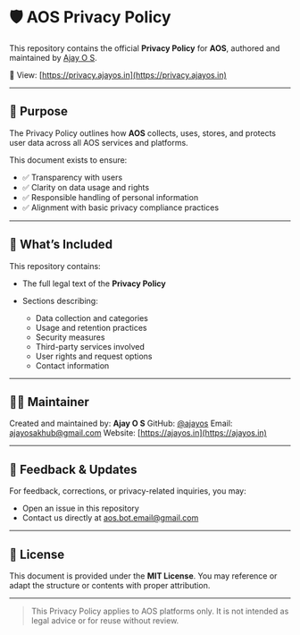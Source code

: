 # 🛡️ AOS Privacy Policy

This repository contains the official **Privacy Policy** for **AOS**, authored and maintained by [Ajay O S](https://github.com/ajayos).

🔗 View: [https://privacy.ajayos.in](https://privacy.ajayos.in)

---

## 📘 Purpose

The Privacy Policy outlines how **AOS** collects, uses, stores, and protects user data across all AOS services and platforms.

This document exists to ensure:

* ✅ Transparency with users
* ✅ Clarity on data usage and rights
* ✅ Responsible handling of personal information
* ✅ Alignment with basic privacy compliance practices

---

## 📄 What’s Included

This repository contains:

* The full legal text of the **Privacy Policy**
* Sections describing:

  * Data collection and categories
  * Usage and retention practices
  * Security measures
  * Third-party services involved
  * User rights and request options
  * Contact information

---

## 🧑‍💼 Maintainer

Created and maintained by:
**Ajay O S**
GitHub: [@ajayos](https://github.com/ajayos)
Email: [ajayosakhub@gmail.com](mailto:ajayosakhub@gmail.com)
Website: [https://ajayos.in](https://ajayos.in)

---

## 🔁 Feedback & Updates

For feedback, corrections, or privacy-related inquiries, you may:

* Open an issue in this repository
* Contact us directly at [aos.bot.email@gmail.com](mailto:aos.bot.email@gmail.com)

---

## 📜 License

This document is provided under the **MIT License**. You may reference or adapt the structure or contents with proper attribution.

---

> This Privacy Policy applies to AOS platforms only. It is not intended as legal advice or for reuse without review.
